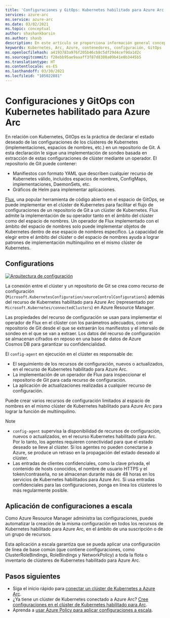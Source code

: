 ```yaml
---
title: 'Configuraciones y GitOps: Kubernetes habilitado para Azure Arc'
services: azure-arc
ms.service: azure-arc
ms.date: 03/02/2021
ms.topic: conceptual
author: shashankbarsin
ms.author: shasb
description: En este artículo se proporciona información general conceptual de la funcionalidad de GitOps y configuraciones de Kubernetes habilitado para Azure Arc.
keywords: Kubernetes, Arc, Azure, contenedores, configuración, GitOps
ms.openlocfilehash: a4193783a976f205b46cb8c5df29d4cef9da1d2c
ms.sourcegitcommit: f28ebb95ae9aaaff3f87d8388a09b41e0b3445b5
ms.translationtype: HT
ms.contentlocale: es-ES
ms.lasthandoff: 03/30/2021
ms.locfileid: "105022881"
---
```

# <a name="configurations-and-gitops-with-azure-arc-enabled-kubernetes"></a>Configuraciones y GitOps con Kubernetes habilitado para Azure Arc

En relación con Kubernetes, GitOps es la práctica de declarar el estado deseado de las configuraciones de los clústeres de Kubernetes (implementaciones, espacios de nombres, etc.) en un repositorio de Git. A esta declaración le sigue una implementación de sondeo basada en extracción de estas configuraciones de clúster mediante un operador. El repositorio de Git puede contener:
* Manifiestos con formato YAML que describen cualquier recurso de Kubernetes válido, incluidos espacios de nombres, ConfigMaps, implementaciones, DaemonSets, etc.
* Gráficos de Helm para implementar aplicaciones.

[Flux](https://docs.fluxcd.io/), una popular herramienta de código abierto en el espacio de GitOps, se puede implementar en el clúster de Kubernetes para facilitar el flujo de configuraciones de un repositorio de Git a un clúster de Kubernetes. Flux admite la implementación de su operador tanto en el ámbito del clúster como del espacio de nombres. Un operador de Flux implementado con el ámbito del espacio de nombres solo puede implementar objetos de Kubernetes dentro de ese espacio de nombres específico. La capacidad de elegir entre el ámbito del clúster o del espacio de nombres ayuda a lograr patrones de implementación multiinquilino en el mismo clúster de Kubernetes.

## <a name="configurations"></a>Configurations

[ ![Arquitectura de configuración](./media/conceptual-configurations.png) ](./media/conceptual-configurations.png#lightbox)

La conexión entre el clúster y un repositorio de Git se crea como recurso de configuración (`Microsoft.KubernetesConfiguration/sourceControlConfigurations`) además del recurso de Kubernetes habilitado para Azure Arc (representado por `Microsoft.Kubernetes/connectedClusters`) en Azure Resource Manager. 

Las propiedades del recurso de configuración se usan para implementar el operador de Flux en el clúster con los parámetros adecuados, como el repositorio de Git desde el que se extraerán los manifiestos y el intervalo de sondeo en el que se van a extraer. Los datos del recurso de configuración se almacenan cifrados en reposo en una base de datos de Azure Cosmos DB para garantizar su confidencialidad.

El `config-agent` en ejecución en el clúster es responsable de:
* El seguimiento de los recursos de configuración, nuevos o actualizados, en el recurso de Kubernetes habilitado para Azure Arc.
* La implementación de un operador de Flux para inspeccionar el repositorio de Git para cada recurso de configuración.
* La aplicación de actualizaciones realizadas a cualquier recurso de configuración. 

Puede crear varios recursos de configuración limitados al espacio de nombres en el mismo clúster de Kubernetes habilitado para Azure Arc para lograr la función de multiinquilino.

> [!NOTE]
> * `config-agent` supervisa la disponibilidad de recursos de configuración, nuevos o actualizados, en el recurso Kubernetes habilitado para Arc. Por lo tanto, los agentes requieren conectividad para que el estado deseado se lleve al clúster. Si los agentes no pueden conectarse a Azure, se produce un retraso en la propagación del estado deseado al clúster.
> * Las entradas de clientes confidenciales, como la clave privada, el contenido de hosts conocidos, el nombre de usuario HTTPS y el token/contraseña, no se almacenan durante más de 48 horas en los servicios de Kubernetes habilitados para Azure Arc. Si usa entradas confidenciales para las configuraciones, ponga en línea los clústeres lo más regularmente posible.

## <a name="apply-configurations-at-scale"></a>Aplicación de configuraciones a escala

Como Azure Resource Manager administra las configuraciones, puede automatizar la creación de la misma configuración en todos los recursos de Kubernetes habilitado para Azure Arc, en el ámbito de una suscripción o de un grupo de recursos. 

Esta aplicación a escala garantiza que se pueda aplicar una configuración de línea de base común (que contiene configuraciones, como ClusterRoleBindings, RoleBindings y NetworkPolicy) a toda la flota o inventario de clústeres de Kubernetes habilitado para Azure Arc.

## <a name="next-steps"></a>Pasos siguientes

* Siga el inicio rápido para [conectar un clúster de Kubernetes a Azure Arc](./quickstart-connect-cluster.md).
* ¿Ya tiene un clúster de Kubernetes conectado a Azure Arc? [Cree configuraciones en el clúster de Kubernetes habilitado para Arc](./tutorial-use-gitops-connected-cluster.md).
* Aprenda a [usar Azure Policy para aplicar configuraciones a escala](./use-azure-policy.md).